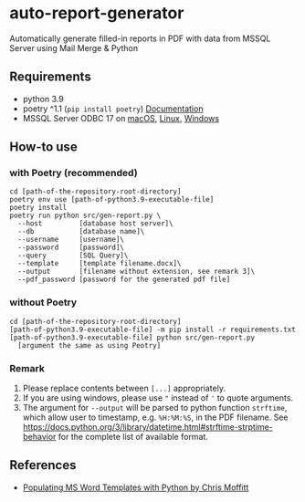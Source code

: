 # auto-report-generator

Automatically generate filled-in reports in PDF
with data from MSSQL Server using Mail Merge & Python

## Requirements

- python 3.9
- poetry ^1.1 (`pip install poetry`) [Documentation](https://python-poetry.org/docs/)
- MSSQL Server ODBC 17 on [macOS](https://docs.microsoft.com/en-us/sql/connect/odbc/linux-mac/install-microsoft-odbc-driver-sql-server-macos?view=sql-server-ver15), [Linux](https://docs.microsoft.com/en-us/sql/connect/odbc/linux-mac/installing-the-microsoft-odbc-driver-for-sql-server?view=sql-server-ver15), [Windows](https://docs.microsoft.com/en-us/sql/connect/odbc/download-odbc-driver-for-sql-server?view=sql-server-ver15)

## How-to use

### with Poetry (recommended)

```
cd [path-of-the-repository-root-directory]
poetry env use [path-of-python3.9-executable-file]
poetry install
poetry run python src/gen-report.py \
  --host         [database host server]\
  --db           [database name]\
  --username     [username]\
  --password     [password]\
  --query        [SQL Query]\
  --template     [template filename.docx]\
  --output       [filename without extension, see remark 3]\
  --pdf_password [password for the generated pdf file]
```

### without Poetry

```
cd [path-of-the-repository-root-directory]
[path-of-python3.9-executable-file] -m pip install -r requirements.txt
[path-of-python3.9-executable-file] python src/gen-report.py
  [argument the same as using Peotry]
```

### Remark
1. Please replace contents between `[...]` appropriately.
2. If you are using windows, please use `"` instead of `'`
   to quote arguments.
3. The argument for `--output` will be parsed to python function `strftime`,
   which allow user to timestamp, e.g. `%H:%M:%S`, in the PDF filename. See
   https://docs.python.org/3/library/datetime.html#strftime-strptime-behavior
   for the complete list of available format.

## References

- [Populating MS Word Templates with Python by Chris
  Moffitt](https://pbpython.com/python-word-template.html)
